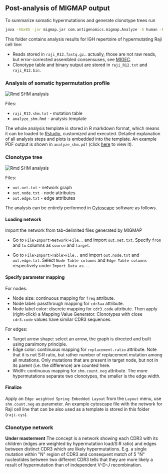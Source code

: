 ## Post-analysis of MIGMAP output

To summarize somatic hypermutations and generate clonotype trees run

```bash
java -Xmx8G -jar migmap.jar com.antigenomics.migmap.Analyze -S human -R IGH raji_R12.fastq raji_R12
```

This folder contains analysis results for IGH repertoire of hypermutating Raji cell line:

- Reads stored in ``raji_R12.fastq.gz``.. actually, those are not raw reads, but error-corrected assembled consensuses, see [MIGEC](https://github.com/mikessh/migec).
- Clonotype table and binary output are stored in ``raji_R12.txt`` and ``raji_R12.bin``.

### Analysis of somatic hypermutation profile

![Rmd SHM analysis](https://github.com/mikessh/migmap/blob/master/post/analyze_shm.png)

Files:

- ``raji_R12.shm.txt`` - mutation table
- ``analyze_shm.Rmd`` - analysis template

The whole analysis template is stored in R markdown format, which means it can be loaded to [Rstudio](http://rmarkdown.rstudio.com/), customized and executed. Detailed explanation of all analysis steps and plots is embedded into the template. An example PDF output is shown in ``analyze_shm.pdf`` (click [here](https://github.com/mikessh/migmap/blob/master/post/analyze_shm.pdf) to view it).

### Clonotype tree

![Rmd SHM analysis](https://github.com/mikessh/migmap/blob/master/post/raji.png)

Files:

- ``out.net.txt`` - network graph
- ``out.node.txt`` - node attributes
- ``out.edge.txt`` - edge attributes

The analysis can be entirely performed in [Cytoscape](http://www.cytoscape.org/) software as follows.

#### Loading network

Import the network from tab-delimited files generated by MIGMAP

- Go to ``File>Import>Network>File..`` and import ``out.net.txt``. Specify ``from`` and ``to`` columns as ``source`` and ``target``.

- Go to ``File>Import>Table>File..`` and import ``out.node.txt`` and ``out.edge.txt``. Select ``Node Table columns`` and ``Edge Table columns`` respectively under ``Import Data as..``.

#### Specify parameter mapping

For nodes:

- Node size: continuous mapping for ``freq`` attribute.
- Node label: passthrough mapping for ``cdr3aa`` attribute.
- Node label color: discrete mapping for ``cdr3.code`` attribute. Then apply (right-click) a Mapping Value Generator. Clonotypes with close ``cdr3.code`` values have similar CDR3 sequences.

For edges:

- Target arrow shape: select an arrow, the graph is directed and built using parsimony principle.
- Edge color: continuous mapping for ``replacement.ratio`` attribute. Note that it is not S:R ratio, but rather number of replacement mutation among all mutations. Only mutations that are present in target node, but not in its parent (i.e. the difference) are counted here.
- Width: continuous mapping for ``shm.count.neg`` attribute. The more hypermutations separate two clonotypes, the smaller is the edge width.

#### Finalize

Apply an ``Edge weighted Spring Embedded Layout`` from the ``Layout`` menu, use ``shm.count.neg`` as parameter. An example cytoscape file with the network for Raji cell line that can be also used as a template is stored in this folder (``raji.cys``).

### Clonotype network

**Under masterment** The concept is a network showing each CDR3 with its children (edges are weighted by hypermutation load/S:R ratio) and edges between distinct CDR3 which are likely hypermutations. E.g. a single mutation within "N" region of CDR3 and consequent match of 5 "N" nucleotides between two different CDR3 tells that they are more likely a result of hypermutation than of independent V-D-J recombination.